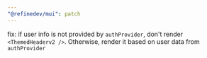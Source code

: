 ```yaml
---
"@refinedev/mui": patch
---
```


fix: if user info is not provided by `authProvider`, don't render `<ThemedHeaderv2 />`. Otherwise, render it based on user data from `authProvider`
